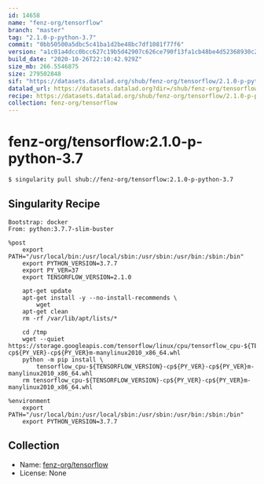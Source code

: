 ```yaml
---
id: 14658
name: "fenz-org/tensorflow"
branch: "master"
tag: "2.1.0-p-python-3.7"
commit: "0bb50500a5dbc5c41ba1d2be48bc7df1081f77f6"
version: "a1c01a4dcc0bcc627c19b5d42907c626ce790f13fa1cb48be4d52368930c2ba8"
build_date: "2020-10-26T22:10:42.929Z"
size_mb: 266.5546875
size: 279502848
sif: "https://datasets.datalad.org/shub/fenz-org/tensorflow/2.1.0-p-python-3.7/2020-10-26-0bb50500-a1c01a4d/a1c01a4dcc0bcc627c19b5d42907c626ce790f13fa1cb48be4d52368930c2ba8.sif"
datalad_url: https://datasets.datalad.org?dir=/shub/fenz-org/tensorflow/2.1.0-p-python-3.7/2020-10-26-0bb50500-a1c01a4d/
recipe: https://datasets.datalad.org/shub/fenz-org/tensorflow/2.1.0-p-python-3.7/2020-10-26-0bb50500-a1c01a4d/Singularity
collection: fenz-org/tensorflow
---
```


# fenz-org/tensorflow:2.1.0-p-python-3.7

```bash
$ singularity pull shub://fenz-org/tensorflow:2.1.0-p-python-3.7
```

## Singularity Recipe

```singularity
Bootstrap: docker
From: python:3.7.7-slim-buster

%post
    export PATH="/usr/local/bin:/usr/local/sbin:/usr/sbin:/usr/bin:/sbin:/bin"
    export PYTHON_VERSION=3.7.7
    export PY_VER=37
    export TENSORFLOW_VERSION=2.1.0

    apt-get update
    apt-get install -y --no-install-recommends \
        wget
    apt-get clean
    rm -rf /var/lib/apt/lists/*

    cd /tmp
    wget --quiet https://storage.googleapis.com/tensorflow/linux/cpu/tensorflow_cpu-${TENSORFLOW_VERSION}-cp${PY_VER}-cp${PY_VER}m-manylinux2010_x86_64.whl
    python -m pip install \
        tensorflow_cpu-${TENSORFLOW_VERSION}-cp${PY_VER}-cp${PY_VER}m-manylinux2010_x86_64.whl
    rm tensorflow_cpu-${TENSORFLOW_VERSION}-cp${PY_VER}-cp${PY_VER}m-manylinux2010_x86_64.whl

%environment
    export PATH="/usr/local/bin:/usr/local/sbin:/usr/sbin:/usr/bin:/sbin:/bin"
    export PYTHON_VERSION=3.7.7
```

## Collection

 - Name: [fenz-org/tensorflow](https://github.com/fenz-org/tensorflow)
 - License: None

